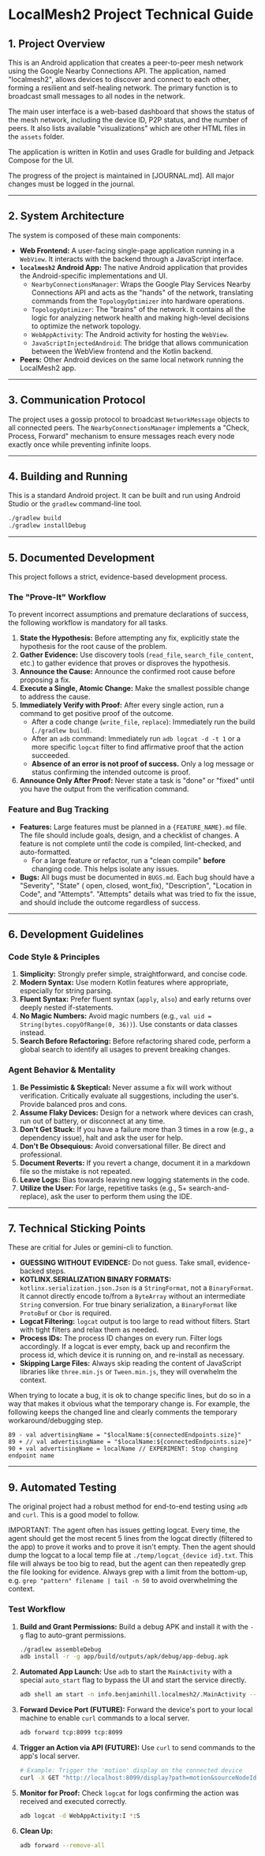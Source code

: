 # LocalMesh2 Project Technical Guide

## 1. Project Overview

This is an Android application that creates a peer-to-peer mesh network using the Google Nearby
Connections API. The application, named "localmesh2", allows devices to discover and connect to each
other, forming a resilient and self-healing network. The primary function is to broadcast small
messages to all nodes in the network.

The main user interface is a web-based dashboard that shows the status of the mesh network,
including the device ID, P2P status, and the number of peers. It also lists available
"visualizations" which are other HTML files in the `assets` folder.

The application is written in Kotlin and uses Gradle for building and Jetpack Compose for the UI.

The progress of the project is maintained in [JOURNAL.md]. All major changes must be logged in the
journal.

---

## 2. System Architecture

The system is composed of these main components:

* **Web Frontend:** A user-facing single-page application running in a `WebView`. It
  interacts with the backend through a JavaScript interface.
* **`localmesh2` Android App:** The native Android application that provides the
  Android-specific implementations and UI.
    * `NearbyConnectionsManager`: Wraps the Google Play Services Nearby Connections API and acts as
      the "hands" of the network, translating commands from the `TopologyOptimizer` into hardware
      operations.
    * `TopologyOptimizer`: The "brains" of the network. It contains all the logic for analyzing
      network health and making high-level decisions to optimize the network topology.
    * `WebAppActivity`: The Android activity for hosting the `WebView`.
    * `JavaScriptInjectedAndroid`: The bridge that allows communication between the WebView frontend
      and the Kotlin backend.
* **Peers:** Other Android devices on the same local network running the LocalMesh2 app.

---

## 3. Communication Protocol

The project uses a gossip protocol to broadcast `NetworkMessage` objects to all connected peers. The
`NearbyConnectionsManager` implements a "Check, Process, Forward" mechanism to ensure messages reach
every node exactly once while preventing infinite loops.

---

## 4. Building and Running

This is a standard Android project. It can be built and run using Android Studio or the `gradlew`
command-line tool.

```bash
./gradlew build
./gradlew installDebug
```

---

## 5. Documented Development

This project follows a strict, evidence-based development process.

### The "Prove-It" Workflow

To prevent incorrect assumptions and premature declarations of success, the following workflow is
mandatory for all tasks.

1. **State the Hypothesis:** Before attempting any fix, explicitly state the hypothesis for the root
   cause of the problem.
2. **Gather Evidence:** Use discovery tools (`read_file`, `search_file_content`, etc.) to gather
   evidence that proves or disproves the hypothesis.
3. **Announce the Cause:** Announce the confirmed root cause before proposing a fix.
4. **Execute a Single, Atomic Change:** Make the smallest possible change to address the cause.
5. **Immediately Verify with Proof:** After every single action, run a command to get positive proof
   of the outcome.
    * After a code change (`write_file`, `replace`): Immediately run the build (`./gradlew build`).
    * After an `adb` command: Immediately run `adb logcat -d -t 1` or a more specific `logcat`
      filter to find affirmative proof that the action succeeded.
    * **Absence of an error is not proof of success.** Only a log message or status confirming the
      intended outcome is proof.
6. **Announce Only After Proof:** Never state a task is "done" or "fixed" until you have the output
   from the verification command.

### Feature and Bug Tracking

* **Features:** Large features must be planned in a `{FEATURE_NAME}.md` file. The file should
  include goals, design, and a checklist of changes. A feature is not complete until the code is
  compiled, lint-checked, and auto-formatted.
    * For a large feature or refactor, run a "clean compile" **before** changing code. This helps
      isolate any issues.
* **Bugs:** All bugs must be documented in `BUGS.md`. Each bug should have a "Severity", "State" (
  open, closed, wont_fix), "Description", "Location in Code", and "Attempts".  "Attempts" details
  what was tried to fix the issue, and should include the outcome regardless of success.

---

## 6. Development Guidelines

### Code Style & Principles

1. **Simplicity:** Strongly prefer simple, straightforward, and concise code.
2. **Modern Syntax:** Use modern Kotlin features where appropriate, especially for string parsing.
3. **Fluent Syntax:** Prefer fluent syntax (`apply`, `also`) and early returns over deeply nested
   if-statements.
4. **No Magic Numbers:** Avoid magic numbers (e.g., `val uid = String(bytes.copyOfRange(0, 36))`).
   Use constants or data classes instead.
5. **Search Before Refactoring:** Before refactoring shared code, perform a global search to
   identify all usages to prevent breaking changes.

### Agent Behavior & Mentality

1. **Be Pessimistic & Skeptical:** Never assume a fix will work without verification. Critically
   evaluate all suggestions, including the user's. Provide balanced pros and cons.
2. **Assume Flaky Devices:** Design for a network where devices can crash, run out of battery, or
   disconnect at any time.
3. **Don't Get Stuck:** If you have a failure more than 3 times in a row (e.g., a dependency issue),
   halt and ask the user for help.
4. **Don't Be Obsequious:** Avoid conversational filler. Be direct and professional.
5. **Document Reverts:** If you revert a change, document it in a markdown file so the mistake is
   not repeated.
6. **Leave Logs:** Bias towards leaving new logging statements in the code.
7. **Utilize the User:** For large, repetitive tasks (e.g., 5+ search-and-replace), ask the user to
   perform them using the IDE.

---

## 7. Technical Sticking Points

These are critial for Jules or gemini-cli to function.

* **GUESSING WITHOUT EVIDENCE:** Do not guess. Take small, evidence-backed steps.
* **KOTLINX.SERIALIZATION BINARY FORMATS:** `kotlinx.serialization.json.Json` is a `StringFormat`,
  not a `BinaryFormat`. It cannot directly encode to/from a `ByteArray` without an intermediate
  `String` conversion. For true binary serialization, a `BinaryFormat` like `ProtoBuf` or `Cbor` is
  required.
* **Logcat Filtering:** `logcat` output is too large to read without filters. Start with tight
  filters and relax them as needed.
* **Process IDs:** The process ID changes on every run. Filter logs accordingly. If a logcat is ever
  empty, back up and reconfirm the process id, which device it is running on, and re-install as
  necessary.
* **Skipping Large Files:** Always skip reading the content of JavaScript libraries like
  `three.min.js` or `Tween.min.js`, they will overwhelm the context.

When trying to locate a bug, it is ok to change specific lines, but do so in a way that makes it
obvious what the temporary change is. For example, the following keeps the changed line and clearly
comments the temporary workaround/debugging step.

```
89 - val advertisingName = "$localName:${connectedEndpoints.size}"
89 + // val advertisingName = "$localName:${connectedEndpoints.size}"
90 + val advertisingName = localName // EXPERIMENT: Stop changing endpoint name
```

---

## 9. Automated Testing

The original project had a robust method for end-to-end testing using `adb` and `curl`. This is a
good model to follow.

IMPORTANT: The agent often has issues getting logcat. Every time, the agent should get the most
recent 5 lines from the logcat directly (filtered to the app) to prove it works and to prove it
isn't empty. Then the agent should dump the logcat to a local temp file at
`./temp/logcat_{device id}.txt`. This file will always be too big to read, but the agent can then
repeatedly grep the file looking for evidence. Always grep with a limit from the bottom-up, e.g.
`grep "pattern" filename | tail -n 50` to avoid overwhelming the context.

### Test Workflow

1. **Build and Grant Permissions:** Build a debug APK and install it with the `-g` flag to
   auto-grant permissions.
   ```bash
   ./gradlew assembleDebug
   adb install -r -g app/build/outputs/apk/debug/app-debug.apk
   ```
2. **Automated App Launch:** Use `adb` to start the `MainActivity` with a special `auto_start` flag
   to bypass the UI and start the service directly.
   ```bash
   adb shell am start -n info.benjaminhill.localmesh2/.MainActivity --ez auto_start true
   ```
3. **Forward Device Port (FUTURE):** Forward the device's port to your local machine to enable
   `curl` commands to a local server.
   ```bash
   adb forward tcp:8099 tcp:8099
   ```
4. **Trigger an Action via API (FUTURE):** Use `curl` to send commands to the app's local server.
   ```bash
   # Example: Trigger the 'motion' display on the connected device
   curl -X GET "http://localhost:8099/display?path=motion&sourceNodeId=test-node"
   ```
5. **Monitor for Proof:** Check `logcat` for logs confirming the action was received and executed
   correctly.
   ```bash
   adb logcat -d WebAppActivity:I *:S
   ```
6. **Clean Up:**
   ```bash
   adb forward --remove-all
   ```
